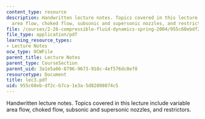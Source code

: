 ```yaml
---
content_type: resource
description: Handwritten lecture notes. Topics covered in this lecture include variable
  area flow, choked flow, subsonic and supersonic nozzles, and restrictors.
file: /courses/2-26-compressible-fluid-dynamics-spring-2004/955c60ebdf2cb7ca1e3a5d82008074c5_lec3.pdf
file_type: application/pdf
learning_resource_types:
- Lecture Notes
ocw_type: OCWFile
parent_title: Lecture Notes
parent_type: CourseSection
parent_uid: 3a1e5a66-8796-9673-918c-4ef576dc8ef8
resourcetype: Document
title: lec3.pdf
uid: 955c60eb-df2c-b7ca-1e3a-5d82008074c5
---
```

Handwritten lecture notes. Topics covered in this lecture include variable area flow, choked flow, subsonic and supersonic nozzles, and restrictors.

